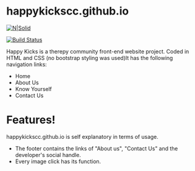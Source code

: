 # happykickscc.github.io
[![N|Solid](https://cldup.com/dTxpPi9lDf.thumb.png)](https://nodesource.com/products/nsolid)

[![Build Status](https://travis-ci.org/joemccann/dillinger.svg?branch=master)](https://travis-ci.org/joemccann/dillinger)

Happy Kicks is a therepy community front-end website project. Coded in HTML and CSS (no bootstrap styling was used)It has the following navigation links: 

  - Home
  - About Us
  - Know Yourself
  - Contact Us

#  Features!
happykickscc.github.io is self explanatory in terms of usage. 
  - The footer contains the links of "About us", "Contact Us" and the developer's social handle.
  - Every image click has its function.  
